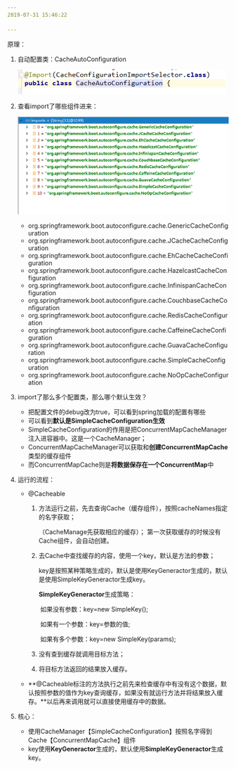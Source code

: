 ```yaml
---
2019-07-31 15:46:22

---
```








原理：



1. 自动配置类：CacheAutoConfiguration

   ![1564559288915](../数据结构/数据结构图解/1564559288915.png)

2. 查看import了哪些组件进来：

   ![1564559358408](../数据结构/数据结构图解/1564559358408.png)

   - org.springframework.boot.autoconfigure.cache.GenericCacheConfiguration
   - org.springframework.boot.autoconfigure.cache.JCacheCacheConfiguration
   - org.springframework.boot.autoconfigure.cache.EhCacheCacheConfiguration
   - org.springframework.boot.autoconfigure.cache.HazelcastCacheConfiguration
   - org.springframework.boot.autoconfigure.cache.InfinispanCacheConfiguration
   - org.springframework.boot.autoconfigure.cache.CouchbaseCacheConfiguration
   - org.springframework.boot.autoconfigure.cache.RedisCacheConfiguration
   - org.springframework.boot.autoconfigure.cache.CaffeineCacheConfiguration
   - org.springframework.boot.autoconfigure.cache.GuavaCacheConfiguration
   - org.springframework.boot.autoconfigure.cache.SimpleCacheConfiguration
   - org.springframework.boot.autoconfigure.cache.NoOpCacheConfiguration

3. import了那么多个配置类，那么哪个默认生效？

   - 把配置文件的debug改为true，可以看到spring加载的配置有哪些
   - 可以看到**默认是SimpleCacheConfiguration生效**
   - SimpleCacheConfiguration的作用是把ConcurrentMapCacheManager注入进容器中。这是一个CacheManager；
   - ConcurrentMapCacheManager可以获取和**创建ConcurrentMapCache**类型的缓存组件
   - 而ConcurrentMapCache则是**将数据保存在一个ConcurrentMap**中

4. 运行的流程：

   - @Cacheable

     1. 方法运行之前，先去查询Cache（缓存组件），按照cacheNames指定的名字获取；

        （CacheManage先获取相应的缓存）；
        第一次获取缓存的时候没有Cache组件，会自动创建。

     2. 去Cache中查找缓存的内容，使用一个key，默认是方法的参数；

        key是按照某种策略生成的，默认是使用KeyGeneractor生成的，默认是使用SimpleKeyGeneractor生成key。

        **SimpleKeyGeneractor**生成策略：

        ​	如果没有参数：key=new SimpleKey();

        ​	如果有一个参数：key=参数的值;

        ​	如果有多个参数：key=new SimpleKey(params);

     3. 没有查到缓存就调用目标方法；

     4. 将目标方法返回的结果放入缓存。

   - **@Cacheable标注的方法执行之前先来检查缓存中有没有这个数据，默认按照参数的值作为key查询缓存，如果没有就运行方法并将结果放入缓存。**以后再来调用就可以直接使用缓存中的数据。

5. 核心：

   - 使用CacheManager【SimpleCacheConfiguration】按照名字得到Cache【ConcurrentMapCache】组件
   - key使用**KeyGeneractor**生成的，默认使用**SimpleKeyGeneractor**生成key。

